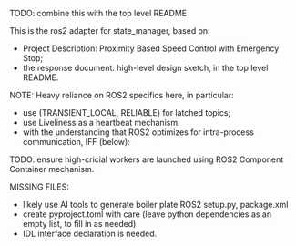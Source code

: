 TODO: combine this with the top level README

This is the ros2 adapter for state_manager, based on:
- Project Description: Proximity Based Speed Control with Emergency Stop;
- the response document: high-level design sketch, in the top level README.

NOTE: Heavy reliance on ROS2 specifics here, in particular:
- use (TRANSIENT_LOCAL, RELIABLE) for latched topics;
- use Liveliness as a heartbeat mechanism.
- with the understanding that ROS2 optimizes for intra-process communication, IFF (below):

TODO: ensure high-cricial workers are launched using ROS2 Component Container mechanism.

MISSING FILES:
- likely use AI tools to generate boiler plate ROS2 setup.py, package.xml
- create pyproject.toml with care (leave python dependencies as an empty list, to fill in as needed)
- IDL interface declaration is needed.
